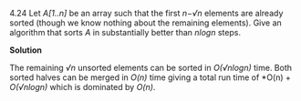 4.24 Let *A[1..n]* be an array such that the first *n−√n* elements are already sorted 
(though we know nothing about the remaining elements). Give an algorithm that sorts *A*
 in substantially better than *nlogn* steps.

**Solution** 

The remaining *√n* unsorted elements can be sorted in *O(√nlogn)* time. Both sorted halves
can be merged in *O(n)* time giving a total run time of *O(n) + *O(√nlogn)* which is dominated
by *O(n)*.

